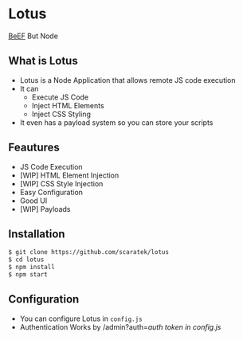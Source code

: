 # Lotus
[BeEF](https://beefproject.com) But Node

## What is Lotus
- Lotus is a Node Application that allows remote JS code execution
- It can 
  - Execute JS Code
  - Inject HTML Elements
  - Inject CSS Styling
- It even has a payload system so you can store your scripts

## Feautures
- JS Code Execution
- [WIP] HTML Element Injection
- [WIP] CSS Style Injection
- Easy Configuration
- Good UI
- [WIP] Payloads

## Installation
```bash
$ git clone https://github.com/scaratek/lotus
$ cd lotus
$ npm install 
$ npm start
```

## Configuration
- You can configure Lotus in `config.js`
- Authentication Works by /admin?auth=*auth token in config.js*
